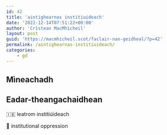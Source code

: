 ```yaml
---
id: 42
title: 'aintighearnas institiuideach'
date: '2022-12-14T07:51:22+00:00'
author: 'Crìstean MacMhìcheil'
layout: post
guid: 'https://macmhicheil.scot/faclair-nan-geidheal/?p=42'
permalink: /aintighearnas-institiuideach/
categories:
    - gd
---
```


## Mìneachadh

## Eadar-theangachaidhean

&#x1f1ee;&#x1f1ea; leatrom institiúideach

&#x1f3f4;&#xe0067;&#xe0062;&#xe0065;&#xe006e;&#xe0067;&#xe007f; institutional oppression
